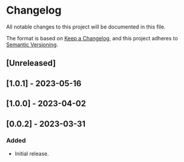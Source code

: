 # Changelog

All notable changes to this project will be documented in this file.

The format is based on [Keep a Changelog](https://keepachangelog.com/en/1.0.0/),
and this project adheres to [Semantic Versioning](https://semver.org/spec/v2.0.0.html).

## [Unreleased]

## [1.0.1] - 2023-05-16

## [1.0.0] - 2023-04-02

## [0.0.2] - 2023-03-31

### Added
- Initial release.

